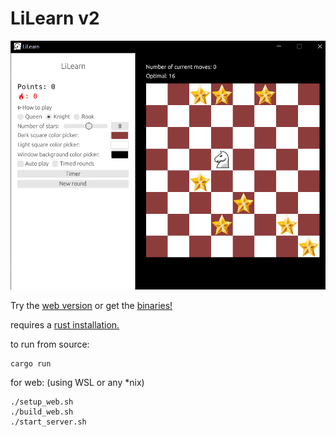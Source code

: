 # LiLearn v2

![img](./demo.PNG)

Try the [web version](https://arshiyasolei.github.io/lilearn2/) or get the [binaries!](https://github.com/arshiyasolei/lilearn2/releases) 

requires a [rust installation.](https://www.rust-lang.org/tools/install) 

to run from source:
```
cargo run
```

for web: (using WSL or any *nix)
```
./setup_web.sh
./build_web.sh
./start_server.sh
```